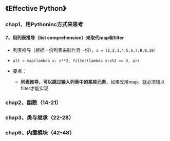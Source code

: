 ## 《Effective Python》

### chap1、用Pythoninc方式来思考

#### 7、用列表推导（list comprehension）来取代map和filter

+ 列表推导（根据一份列表来制作另一份），`a = [1,2,3,4,5,6,7,8,9,10]`

+ `alt = map(lambda x: x**2, filter(lambda x:x%2 == 0, a))`
+ 要点：
  + **列表推导，可以跳过输入列表中的某些元素**，如果改用map，就必须辅以filter才能实现

### chap2、函数（14-21）

### chap3、类与继承（22-28）

### chap6、内置模块（42-48）
